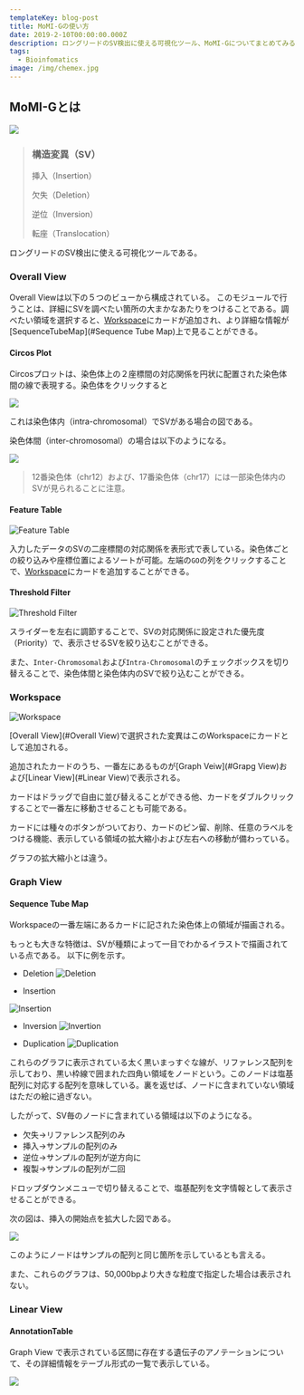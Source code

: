 ```yaml
---
templateKey: blog-post
title: MoMI-Gの使い方
date: 2019-2-10T00:00:00.000Z
description: ロングリードのSV検出に使える可視化ツール、MoMI-Gについてまとめてみる
tags:
  - Bioinfomatics
image: /img/chemex.jpg
---
```


## MoMI-Gとは

![](../../../static/img/MoMI-G_design.png)

> ### 構造変異（SV）
>
> 挿入（Insertion）
>
> 欠失（Deletion）
>
> 逆位（Inversion）
>
> 転座（Translocation）
>
> 



ロングリードのSV検出に使える可視化ツールである。

### Overall View

Overall Viewは以下の５つのビューから構成されている。
このモジュールで行うことは、詳細にSVを調べたい箇所の大まかなあたりをつけることである。調べたい領域を選択すると、[Workspace](#Workspace)にカードが追加され、より詳細な情報が[SequenceTubeMap](#Sequence Tube Map)上で見ることができる。

#### Circos Plot

Circosプロットは、染色体上の２座標間の対応関係を円状に配置された染色体間の線で表現する。染色体をクリックすると

![](../../../static/img/MoMI-G_Circos.png)

これは染色体内（intra-chromosomal）でSVがある場合の図である。

 染色体間（inter-chromosomal）の場合は以下のようになる。

![](../../../static/img/MoMI-G_Circos_inter-chromosomal.png)

> 12番染色体（chr12）および、17番染色体（chr17）には一部染色体内のSVが見られることに注意。

#### Feature Table

![Feature Table](../../../static/img/MoMI-G_FeatureTable.png)

入力したデータのSVの二座標間の対応関係を表形式で表している。染色体ごとの絞り込みや座標位置によるソートが可能。左端の`GO`の列をクリックすることで、[Workspace](#Workspace)にカードを追加することができる。

#### Threshold Filter

![Threshold Filter](../../../static/img/MoMI-G_ThresholdFilter.png)

スライダーを左右に調節することで、SVの対応関係に設定された優先度（Priority）で、表示させるSVを絞り込むことができる。

また、`Inter-Chromosomal`および`Intra-Chromosomal`のチェックボックスを切り替えることで、染色体間と染色体内のSVで絞り込むことができる。

### Workspace

![Workspace](../../../static/img/MoMI-G_Workspace.png)

[Overall View](#Overall View)で選択された変異はこのWorkspaceにカードとして追加される。

追加されたカードのうち、一番左にあるものが[Graph Veiw](#Grapg View)および[Linear View](#Linear View)で表示される。

カードはドラッグで自由に並び替えることができる他、カードをダブルクリックすることで一番左に移動させることも可能である。

カードには種々のボタンがついており、カードのピン留、削除、任意のラベルをつける機能、表示している領域の拡大縮小および左右への移動が備わっている。

グラフの拡大縮小とは違う。

### Graph View

#### Sequence Tube Map

Workspaceの一番左端にあるカードに記された染色体上の領域が描画される。

もっとも大きな特徴は、SVが種類によって一目でわかるイラストで描画されている点である。
以下に例を示す。

* Deletion
![Deletion](../../../static/img/MoMI-G_SeqTubMap_DEL.png)

* Insertion

![Insertion](../../../static/img/MoMI-G_SeqTubMap_INS.png)

* Inversion
![Invertion](../../../static/img/MoMI-G_SeqTubMap_INV.png)

* Duplication
![Duplication](../../../static/img/MoMI-G_SeqTubMap_DUP.png)

これらのグラフに表示されている太く黒いまっすぐな線が、リファレンス配列を示しており、黒い枠線で囲まれた四角い領域をノードという。このノードは塩基配列に対応する配列を意味している。裏を返せば、ノードに含まれていない領域はただの絵に過ぎない。

したがって、SV毎のノードに含まれている領域は以下のようになる。

* 欠失→リファレンス配列のみ
* 挿入→サンプルの配列のみ
* 逆位→サンプルの配列が逆方向に
* 複製→サンプルの配列が二回

ドロップダウンメニューで切り替えることで、塩基配列を文字情報として表示させることができる。

次の図は、挿入の開始点を拡大した図である。

![](../../../static/img/MoMI-G_SeqTubMap_INS_chr.png)

このようにノードはサンプルの配列と同じ箇所を示しているとも言える。

また、これらのグラフは、50,000bpより大きな粒度で指定した場合は表示されない。

### Linear View

#### AnnotationTable
Graph View で表示されている区間に存在する遺伝子のアノテーションについて、その詳細情報をテーブル形式の一覧で表示している。

![](../../../static/img/MoMI-G_AnnotationTable.png)